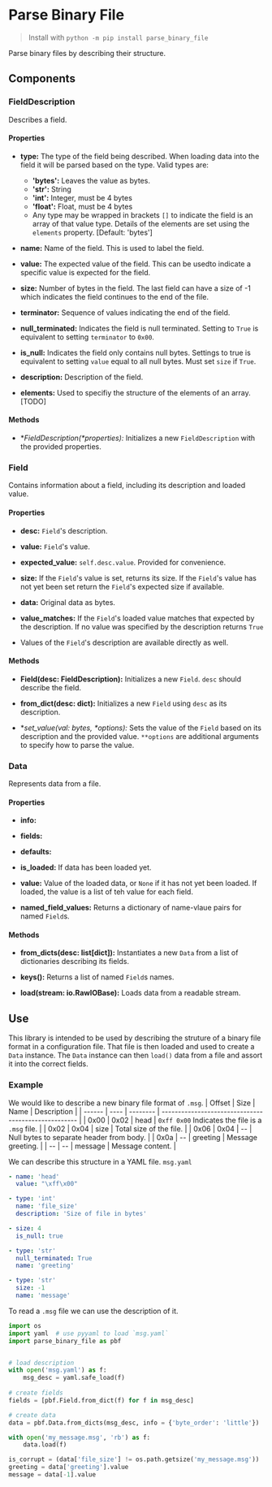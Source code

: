 # Parse Binary File

> Install with `python -m pip install parse_binary_file`

Parse binary files by describing their structure.

## Components

### FieldDescription
Describes a field.

#### Properties
+ **type:** The type of the field being described.
    When loading data into the field it will be parsed based on the type.
    Valid types are:
    + **'bytes':** Leaves the value as bytes.
    + **'str':** String
    + **'int':** Integer, must be 4 bytes
    + **'float':** Float, must be 4 bytes
    + Any type may be wrapped in brackets `[]` to indicate the field is an array
      of that value type. Details of the elements are set using the `elements`
        property.
    [Default: 'bytes']

+ **name:** Name of the field.
    This is used to label the field.

+ **value:** The expected value of the field.
    This can be usedto indicate a specific value is expected for the field.

+ **size:** Number of bytes in the field.
    The last field can have a size of -1 which indicates the field continues to
    the end of the file.

+ **terminator:** Sequence of values indicating the end of the field.

+ **null_terminated:** Indicates the field is null terminated.
    Setting to `True` is equivalent to setting `terminator` to `0x00`.

+ **is_null:** Indicates the field only contains null bytes.
    Settings to true is equivalent to setting `value` equal to all null bytes.
    Must set `size` if `True`.

+ **description:** Description of the field.

+ **elements:** Used to specifiy the structure of the elements of an array.
    [TODO]

#### Methods
+ **FieldDescription(\**properties):** Initializes a new `FieldDescription` with
  the provided properties.


### Field
Contains information about a field, including its description and loaded value.

#### Properties
+ **desc:** `Field`'s description.

+ **value:** `Field`'s value.

+ **expected_value:** `self.desc.value`. Provided for convenience.

+ **size:** If the `Field`'s value is set, returns its size.
    If the `Field`'s value has not yet been set return the `Field`'s expected size if available.

+ **data:** Original data as bytes.

+ **value_matches:** If the `Field`'s loaded value matches that expected by the
  description. If no value was specified by the description returns `True`

+ Values of the `Field`'s description are available directly as well. 

#### Methods
+ **Field(desc: FieldDescription):** Initializes a new `Field`.
    `desc` should describe the field.

+ **from_dict(desc: dict):** Initializes a new `Field` using `desc` as its
  description.

+ **set_value(val: bytes, \**options):** Sets the value of the `Field` based on
    its description and the provided value.
    `**options` are additional arguments to specify how to parse the value.


### Data
Represents data from a file.

#### Properties
+ **info:** 

+ **fields:**

+ **defaults:**

+ **is_loaded:** If data has been loaded yet.

+ **value:** Value of the loaded data, or `None` if it has not yet been loaded.
    If loaded, the value is a list of teh value for each field.

+ **named_field_values:** Returns a dictionary of name-vlaue pairs for named `Field`s.

#### Methods
+ **from_dicts(desc: list[dict]):** Instantiates a new `Data` from a list of
  dictionaries describing its fields.

+ **keys():** Returns a list of named `Field`s names.

+ **load(stream: io.RawIOBase):** Loads data from a readable stream.


## Use
This library is intended to be used by describing the struture of a binary file
format in a configuration file. That file is then loaded and used to create a
`Data` instance. The `Data` instance can then `load()` data from a file and
assort it into the correct fields.

### Example
We would like to describe a new binary file format of `.msg`.
| Offset | Size | Name     | Description                                          |
| ------ | ---- | -------- | ---------------------------------------------------- |
| 0x00   | 0x02 | head     | `0xff 0x00` Indicates the file is a `.msg` file.     |
| 0x02   | 0x04 | size     | Total size of the file.                              |
| 0x06   | 0x04 |  --      | Null bytes to separate header from body.             |
| 0x0a   |  --  | greeting | Message greeting.                                    |
|  --    |  --  | message  | Message content.                                     |


We can describe this structure in a YAML file.
`msg.yaml`
```yaml
- name: 'head'
  value: "\xff\x00"

- type: 'int'
  name: 'file_size'
  description: 'Size of file in bytes'

- size: 4
  is_null: true

- type: 'str'
  null_terminated: True
  name: 'greeting'

- type: 'str'
  size: -1
  name: 'message'
```

To read a `.msg` file we can use the description of it.
```python
import os
import yaml  # use pyyaml to load `msg.yaml`
import parse_binary_file as pbf


# load description
with open('msg.yaml') as f:
    msg_desc = yaml.safe_load(f)
    
# create fields
fields = [pbf.Field.from_dict(f) for f in msg_desc]

# create data
data = pbf.Data.from_dicts(msg_desc, info = {'byte_order': 'little'})

with open('my_message.msg', 'rb') as f:
    data.load(f)

is_corrupt = (data['file_size'] != os.path.getsize('my_message.msg'))
greeting = data['greeting'].value
message = data[-1].value
```
